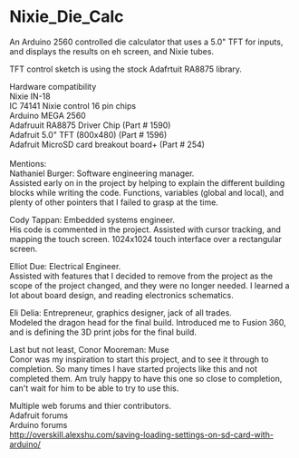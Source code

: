 # Nixie_Die_Calc<br />
An Arduino 2560 controlled die calculator that uses a 5.0" TFT for inputs, and displays the results on eh screen, and Nixie tubes. 


TFT control sketch is using the stock Adafrtuit RA8875 library.<br />

Hardware compatibility <br />
Nixie IN-18 <br />
IC 74141 Nixie control 16 pin chips<br />
Arduino MEGA 2560<br />
Adafruuit RA8875 Driver Chip (Part # 1590)<br />
Adafruit 5.0" TFT (800x480) (Part # 1596)<br />
Adafruit MicroSD card breakout board+ (Part # 254)<br />
<br />
Mentions:<br />
Nathaniel Burger: Software engineering manager.<br />
Assisted early on in the project by helping to explain the different building blocks while writing the code. Functions, variables (global and local), and plenty of other pointers that I failed to grasp at the time.

Cody Tappan: Embedded systems engineer. <br />
His code is commented in the project. Assisted with cursor tracking, and mapping the touch screen. 1024x1024 touch interface over a rectangular screen. 

Elliot Due: Electrical Engineer.<br />
Assisted with features that I decided to remove from the project as the scope of the project changed, and they were no longer needed. I learned a lot about board design, and reading electronics schematics. 

Eli Delia: Entrepreneur, graphics designer, jack of all trades.<br />
Modeled the dragon head for the final build. Introduced me to Fusion 360, and is defining the 3D print jobs for the final build. 

Last but not least, Conor Mooreman: Muse<br />
Conor was my inspiration to start this project, and to see it through to completion. So many times I have started projects like this and not completed them. Am truly happy to have this one so close to completion, can't wait for him to be able to try to use this.

Multiple web forums and thier contributors. <br />
Adafruit forums<br />
Arduino forums<br />
http://overskill.alexshu.com/saving-loading-settings-on-sd-card-with-arduino/



